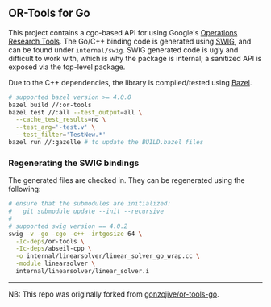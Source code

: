 OR-Tools for Go
---

This project contains a cgo-based API for using Google's [Operations Research
Tools](https://developers.google.com/optimization/). The Go/C++ binding code is
generated using [SWIG](http://www.swig.org), and can be found under
`internal/swig`. SWIG generated code is ugly and difficult to work with, which
is why the package is internal; a sanitized API is exposed via the
top-level package.

Due to the C++ dependencies, the library is compiled/tested using
[Bazel](https://bazel.build). 

```sh
# supported bazel version >= 4.0.0
bazel build //:or-tools
bazel test //:all --test_output=all \
  --cache_test_results=no \
  --test_arg='-test.v' \
  --test_filter='TestNew.*'
bazel run //:gazelle # to update the BUILD.bazel files
```

### Regenerating the SWIG bindings

The generated files are checked in. They can be regenerated using the
following:

```sh
# ensure that the submodules are initialized:
#   git submodule update --init --recursive
#
# supported swig version == 4.0.2
swig -v -go -cgo -c++ -intgosize 64 \
  -Ic-deps/or-tools \
  -Ic-deps/abseil-cpp \
  -o internal/linearsolver/linear_solver_go_wrap.cc \
  -module linearsolver \
  internal/linearsolver/linear_solver.i
```

---

NB: This repo was originally forked from
[gonzojive/or-tools-go](https://github.com/gonzojive/or-tools-go).
